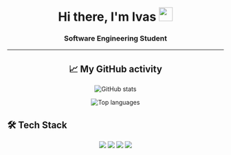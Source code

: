 <h1 align="center">
  Hi there, I'm Ivas <img src="https://github.com/blackcater/blackcater/raw/main/images/Hi.gif" height="32"/>
</h1>

<h3 align="center">
  Software Engineering Student
</h3>

---

<h2 align="center">📈 My GitHub activity</h2>

<p align="center">
  <img src="https://github-readme-stats.vercel.app/api?username=ivasx&show_icons=true&theme=radical" alt="GitHub stats" />
</p>

<p align="center">
  <img src="https://github-readme-stats.vercel.app/api/top-langs/?username=ivasx&layout=compact&theme=radical" alt="Top languages" />
</p>

## 🛠️ Tech Stack

<p align="center">
  <img src="https://img.shields.io/badge/-Python-333333?style=for-the-badge&logo=python&logoColor=yellow" />
  <img src="https://img.shields.io/badge/-OOP-333333?style=for-the-badge&logo=code&logoColor=white" />
  <img src="https://img.shields.io/badge/-Jinja-333333?style=for-the-badge&logo=jinja&logoColor=white" />
  <img src="https://img.shields.io/badge/-SQLite-333333?style=for-the-badge&logo=sqlite&logoColor=white" />
</p>